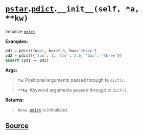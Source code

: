 # [`pstar`](./pstar.md).[`pdict`](./pstar_pdict.md).`__init__(self, *a, **kw)`

Initialize [`pdict`](./pstar_pdict.md).

**Examples:**
```python
pd1 = pdict(foo=1, bar=2.0, baz='three')
pd2 = pdict({'foo': 1, 'bar': 2.0, 'baz': 'three'})
assert (pd1 == pd2)
```

**Args:**

>    **`*a`**: Positional arguments passed through to `dict()`.

>    **`**kw`**: Keyword arguments passed through to `dict()`.

**Returns:**

>    `None`. [`pdict`](./pstar_pdict.md) is initialized.



## [Source](../pstar/pstar.py#L116-L135)
